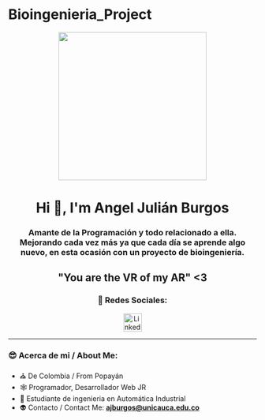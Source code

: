 # Bioingenieria_Project
<div id="header" align="center">
  <img src="https://media1.giphy.com/media/iRwnh8KliEWm4/giphy.gif?cid=ecf05e473xfmqpjzazrz6khsvdsuub70lrprrgqw8bfn7znn&ep=v1_gifs_search&rid=giphy.gif&ct=g" width="300px">
  <h1 align="center"> Hi 👋, I'm Angel Julián Burgos </h1>
  <h3 align="center"> Amante de la Programación y todo relacionado a ella. <br>
    Mejorando cada vez más ya que cada día se aprende algo nuevo, en esta ocasión con un proyecto de bioingeniería.
  </h3> 

  <div align="xenter">
    <h2> "You are the VR of my AR" <3 </h2>
  </div>
  <div align="center">
    <h3>👻 Redes Sociales: </h3>
    <a href="https://twitter.com/GeovasYosoy?t=qAWYVHS0v319b0qlBVftxQ&s=09](https://www.linkedin.com/in/angel-julian-burgos-estingautanddev/">
        <img src="https://upload.wikimedia.org/wikipedia/commons/thumb/7/7e/LinkedIn_PNG16.png/640px-LinkedIn_PNG16.png" width="37" height="37" title="Linkedln"></a>
  </div>
</div>

---
### 😎 Acerca de mi / About Me:
- ⛪ De Colombia / From Popayán
- 🕸 Programador, Desarrollador Web JR
- 👾 Estudiante de ingenieria en Automática Industrial
- 👽 Contacto / Contact Me: **ajburgos@unicauca.edu.co**
